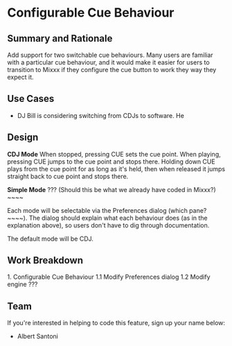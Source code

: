 # Configurable Cue Behaviour

## Summary and Rationale

Add support for two switchable cue behaviours. Many users are familiar
with a particular cue behaviour, and it would make it easier for users
to transition to Mixxx if they configure the cue button to work they way
they expect it.

## Use Cases

  - DJ Bill is considering switching from CDJs to software. He

## Design

**CDJ Mode** When stopped, pressing CUE sets the cue point. When
playing, pressing CUE jumps to the cue point and stops there. Holding
down CUE plays from the cue point for as long as it's held, then when
released it jumps straight back to cue point and stops there.

**Simple Mode** ??? (Should this be what we already have coded in
Mixxx?) \~\~\~\~

Each mode will be selectable via the Preferences dialog (which pane?
\~\~\~\~). The dialog should explain what each behaviour does (as in the
explanation above), so users don't have to dig through documentation.

The default mode will be CDJ.

## Work Breakdown

1\. Configurable Cue Behaviour 1.1 Modify Preferences dialog 1.2 Modify
engine ???

## Team

If you're interested in helping to code this feature, sign up your name
below:

  - Albert Santoni
